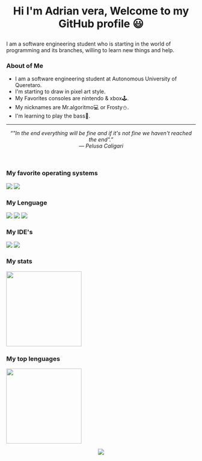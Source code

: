 <h1 align="center"> Hi I'm Adrian vera, Welcome to my GitHub profile  😃 </p></h1>

 I am a software engineering student who is starting in the world of programming and its branches, willing to learn new things and help.

### About of Me
- I am a software engineering student at Autonomous University of Queretaro.
- I'm starting to draw in pixel art style.
- My Favorites consoles are nintendo & xbox🕹️.
- My nicknames are Mr.algoritmo💻 or Frosty⛄.
- I'm learning to play the bass🎸.

<hr>
<p align="center">
   <i>“"In the end everything will be fine and if it's not fine we haven't reached the end".” </i>
   <br>
   <i>― Pelusa Caligari</i>
   <br>
</p>
<br>


### My favorite operating systems

<img src="https://img.shields.io/badge/Windows-0078D6?style=for-the-badge&logo=windows&logoColor=white"/></a>
<img src="https://img.shields.io/badge/Android-3DDC84?style=for-the-badge&logo=android&logoColor=white"/></a>

</p>

### My Lenguage

<a href="#"><img src="https://img.shields.io/badge/C%23-239120?style=for-the-badge&logo=c-sharp&logoColor=white"/></a>
<a href="#"><img src="https://img.shields.io/badge/Java-ED8B00?style=for-the-badge&logo=java&logoColor=white"/></a>
<a href="#"><img src="https://img.shields.io/badge/HTML5-E34F26?style=for-the-badge&logo=html5&logoColor=white"/></a>

</p>

### My IDE's
<a href="#"><img src="https://img.shields.io/badge/VS-0D1117.svg?style=rounded-square&logo=visualstudio&logoColor=purple"/></a>
<a href="#"><img src="https://img.shields.io/badge/Eclipse-0D1117.svg?style=rounded-square&logo=eclipse&logoColor=orange"/></a>

</p>

### My stats

<img src="https://github-readme-stats.vercel.app/api?username=AdrianVera47&show_icons=true&theme=radical"  height="200"/>

</p>

### My top lenguages    

<img src="https://github-readme-stats.vercel.app/api/top-langs/?username=AdrianVera47&langs_count=10&layout=compact&theme=radical"  height="200"/>

</p>


 <p align="center">
<a href="mailto: zavaleta.adrian15@gmail.com"><img src="https://img.shields.io/badge/Gmail-D14836?style=for-the-badge&logo=gmail&logoColor=white"/></a>
</p>